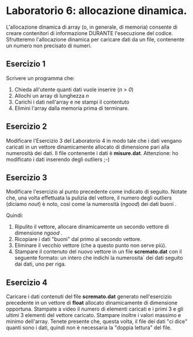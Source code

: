 # Laboratorio 6: allocazione dinamica.

L'allocazione dinamica di array (o, in generale, di memoria) consente di creare contenitori di informazione DURANTE l'esecuzione del codice.
Sfrutteremo l'allocazione dinamica per caricare dati da un file, contenente un numero non precisato di numeri.

## Esercizio 1

Scrivere un programma che:
1. Chieda all'utente quanti dati vuole inserire (_n > 0_)
2. Allochi un array di lunghezza _n_
3. Carichi  i dati nell'array e ne stampi il contentuto
4. Elimini l'array dalla memoria prima di terminare.

## Esercizio 2

Modificare l'Esercizio 3 del Laboratorio 4 in modo tale che i dati vengano caricati in un vettore dinamicamente allocato di dimensione pari alla numerosità dei dati. Il file contenente i dati è __misure.dat__. Attenzione: ho modificato i dati inserendo degli outliers ;-)

## Esercizio 3

Modificare l'esercizio al punto precedente come indicato di seguito. Notate che, una volta effettuata la pulizia del vettore, il numero degli outliers (diciamo _nout_) è noto, così come la numerosità (_ngood_) dei dati buoni .

Quindi:
1. Ripulito il vettore, allocare dinamicamente un secondo vettore di dimensione _ngood_ .
2. Ricopiare i dati "buoni" dal primo al secondo vettore.
3. Eliminare il vecchio vettore (che a questo punto non serve più). 
4. Stampare il contenuto del nuovo vettore in un file __scremato.dat__ con il seguente formato: un intero che indichi la numerosita` dei dati seguito dai dati, uno per riga.

## Esercizio 4

Caricare i dati contenuti del file __scremato.dat__ generato nell'esercizio precedente in un vettore di __float__ allocato dinamicamente di dimensione opportuna. Stampate a video il numero di elementi caricati e i primi 3  e gli ultimi 3 elementi del vettore caricato. Stampare inoltre i valori massimo e minimo dell'array. Tenete presente che, questa volta, il file dei dati "ci dice"  quanti sono i dati, quindi non è necessaria la "doppia lettura"  del file. 